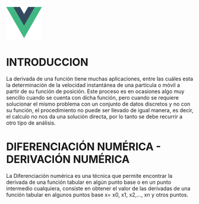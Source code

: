 ![Vue.js Logo](https://github.com/vercel/vercel/blob/master/packages/frameworks/logos/vue.svg)

# INTRODUCCION

La derivada de una función tiene muchas aplicaciones, entre las cuáles esta la determinación de la velocidad instantánea de una partícula o móvil a partir de su función de posición. Este proceso es en ocasiones algo muy sencillo cuando se cuenta con dicha función, pero cuando se requiere solucionar el mismo problema con un conjunto de datos discretos y no con su función, el procedimiento no puede ser llevado de igual manera, es decir, el calculo no nos da una solución directa, por lo tanto se debe
recurrir a otro tipo de análisis.

# DIFERENCIACIÓN NUMÉRICA - DERIVACIÓN NUMÉRICA

La Diferenciación numérica es una técnica que permite encontrar la derivada de una función tabular en algún punto base o en un punto intermedio cualquiera, consiste en obtener el valor de las derivadas de una función tabular en algunos puntos base x= x0, x1, x2,…, xn y otros puntos.
